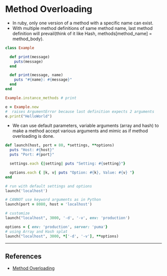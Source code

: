 # Method Overloading

* In ruby, only one version of a method with a specific name can exist.
* With multiple method definitions of same method name, last method definition will prevail(think of it like Hash, methods[method_name] = method_body).

~~~ruby
class Example

  def print(message)
    puts(message)
  end

  def print(message, name)
    puts "#{name}: #{message}"
  end
end

Example.instance_methods # print

e = Example.new
#  raises ArgumentError because last definition expects 2 arguments
e.print("HelloWorld")
~~~

* We can use default parameters, variable arguments (array and hash) to make a method accept various arguments and mimic as if method overloading is done.

~~~ruby
def launch(host, port = 80, *settings, **options)
  puts "Host: #{host}"
  puts "Port: #{port}"

  settings.each {|setting| puts "Setting: #{setting}"}

  options.each { |k, v| puts "Option: #{k}, Value: #{v} "}
end

# run with default settings and options
launch('localhost')

# CANNOT use keyword arguments as in Python
launch(port = 8080, host = 'localhost')

# customize
launch("localhost", 3000, '-d', '-v', env: 'production')

options = { env: 'production', server: 'puma'}
# using Array and Hash splat
launch("localhost", 3000, *['-d', '-v'], **options)
~~~

---

## References

* [Method Overloading](http://rubylearning.com/satishtalim/ruby_overloading_methods.html)
